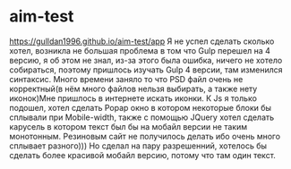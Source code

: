 # aim-test
 https://gulldan1996.github.io/aim-test/app
 Я не успел сделать сколько хотел, возникла не большая проблема в том что Gulp перешел на 4 версию, я об этом не знал, из-за этого была 
 ошибка, ничего не хотело собираться, поэтому пришлось изучать Gulp 4 версии, там изменился синтаксис.
 Много времени заняло то что PSD файл очень не корректный(в нём много файлов нельзя выбирать, а также нету иконок)Мне пришлось в интернете 
 искать иконки.
 К Js я только подошел, хотел сделать Popap окно в котором некоторые блоки бы сплывали при Mobile-width, также с помощью JQuery хотел сделать
 карусель в котором текст был бы на мобайл версии не таким монотонным.
 Резиновым сайт не получилось делать ибо очень много сплывает разного))) Но сделал на пару разрешенний, хотелось бы сделать более красивой мобайл версию, потому что там один текст.
